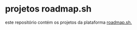
# projetos roadmap.sh

este repositório contém os projetos da plataforma [roadmap.sh.](https://roadmap.sh) 




